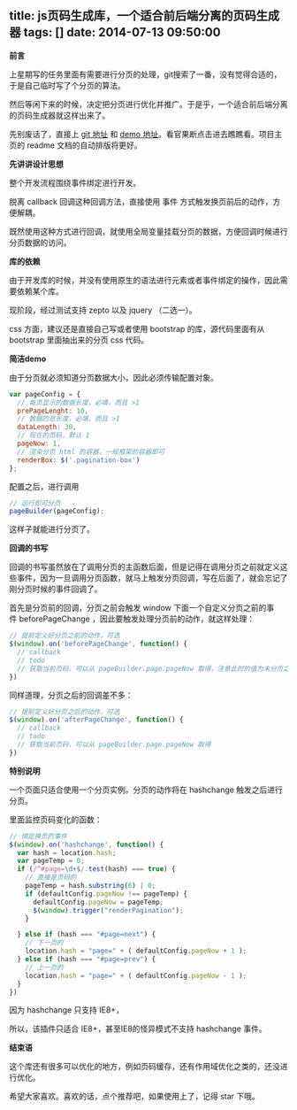 title: js页码生成库，一个适合前后端分离的页码生成器
tags: []
date: 2014-07-13 09:50:00
---

**前言**

上星期写的任务里面有需要进行分页的处理，git搜索了一番，没有觉得合适的，于是自己临时写了个分页的算法。

然后等闲下来的时候，决定把分页进行优化并推广。于是乎，一个适合前后端分离的页码生成器就这样出来了。
<!--more-->
先别废话了，直接上 [git 地址](https://github.com/shenqihui/pagination) 和 [demo 地址](http://shenqihui.github.io/pagination/)。看官果断点击进去瞧瞧看。项目主页的 readme 文档的自动排版将更好。

**先讲讲设计思想**

整个开发流程围绕事件绑定进行开发。

脱离 callback 回调这种回调方法，直接使用 事件 方式触发换页前后的动作，方便解耦。

既然使用这种方式进行回调，就使用全局变量挂载分页的数据，方便回调时候进行分页数据的访问。

**库的依赖**

由于开发库的时候，并没有使用原生的语法进行元素或者事件绑定的操作，因此需要依赖某个库。

现阶段，经过测试支持 zepto 以及 jquery （二选一）。

css 方面，建议还是直接自己写或者使用 bootstrap 的库，源代码里面有从 bootstrap 里面抽出来的分页 css 代码。

**简洁demo**

由于分页就必须知道分页数据大小，因此必须传输配置对象。

```javascript
var pageConfig = {
  // 每页显示的数据长度，必填，而且 >1
  prePageLenght: 10,
  // 数据的总长度，必填，而且 >1
  dataLength: 30,
  // 现在的页码，默认 1
  pageNow: 1,
  // 渲染分页 html 的容器，一般框架的容器即可
  renderBox: $('.pagination-box')
};
```

配置之后，进行调用

```javascript
// 运行即可分页
pageBuilder(pageConfig);
```

这样子就能进行分页了。

**回调的书写**

回调的书写虽然放在了调用分页的主函数后面，但是记得在调用分页之前就定义这些事件，因为一旦调用分页函数，就马上触发分页回调，写在后面了，就会忘记了刚分页时候的事件回调了。

首先是分页前的回调，分页之前会触发 window 下面一个自定义分页之前的事件&nbsp;<span class="s1">beforePageChange ，因此要触发处理分页前的动作，就这样处理：</span>

```javascript
// 提前定义好分页之前的动作，可选
$(window).on('beforePageChange', function() {
  // callback
  // todo
  // 获取当前页码，可以从 pageBuilder.page.pageNow 取得，注意此时的值为未分页之前的旧页码。
})

```

同样道理，分页之后的回调差不多：

```javascript
// 提前定义好分页之后的动作，可选
$(window).on('afterPageChange', function() {
  // callback
  // todo
  // 获取当前页码，可以从 pageBuilder.page.pageNow 取得
})
```

**特别说明**

一个页面只适合使用一个分页实例。分页的动作将在 hashchange 触发之后进行分页。

里面监控页码变化的函数：

```javascript
// 绑定换页的事件
$(window).on('hashchange', function() {
  var hash = location.hash;
  var pageTemp = 0;
  if (/^#page=\d+$/.test(hash) === true) {
    // 直接是页码的
    pageTemp = hash.substring(6) | 0;
    if (defaultConfig.pageNow !== pageTemp) {
      defaultConfig.pageNow = pageTemp;
      $(window).trigger("renderPagination");
    }

  } else if (hash === "#page=next") {
    // 下一页的
    location.hash = "page=" + ( defaultConfig.pageNow + 1 );
  } else if (hash === "#page=prev") {
    // 上一页的
    location.hash = "page=" + ( defaultConfig.pageNow - 1 );
  }
})
```

因为 hashchange 只支持 IE8+，

所以，该插件只适合 IE8+，甚至IE8的怪异模式不支持 hashchange 事件。


**结束语**

这个库还有很多可以优化的地方，例如页码缓存，还有作用域优化之类的，还没进行优化。

希望大家喜欢。喜欢的话，点个推荐吧，如果使用上了，记得 star 下哦。
